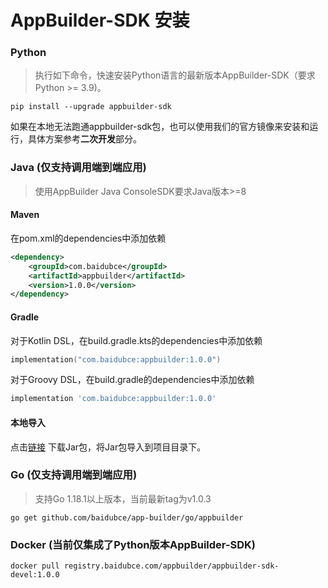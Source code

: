 # AppBuilder-SDK 安装

### Python
> 执行如下命令，快速安装Python语言的最新版本AppBuilder-SDK（要求Python >= 3.9)。

```shell
pip install --upgrade appbuilder-sdk
```
如果在本地无法跑通appbuilder-sdk包，也可以使用我们的官方镜像来安装和运行，具体方案参考**二次开发**部分。

### Java (仅支持调用端到端应用)
> 使用AppBuilder Java ConsoleSDK要求Java版本>=8
#### Maven
在pom.xml的dependencies中添加依赖
```xml
<dependency>
    <groupId>com.baidubce</groupId>
    <artifactId>appbuilder</artifactId>
    <version>1.0.0</version>
</dependency>
```
#### Gradle
对于Kotlin DSL，在build.gradle.kts的dependencies中添加依赖
```kotlin
implementation("com.baidubce:appbuilder:1.0.0")
```
对于Groovy DSL，在build.gradle的dependencies中添加依赖
```groovy
implementation 'com.baidubce:appbuilder:1.0.0'
```
#### 本地导入
点击[链接](https://repo1.maven.org/maven2/com/baidubce/appbuilder/1.0.3/appbuilder-1.0.3.jar) 下载Jar包，将Jar包导入到项目目录下。

### Go (仅支持调用端到端应用)
> 支持Go 1.18.1以上版本，当前最新tag为v1.0.3

```shell
go get github.com/baidubce/app-builder/go/appbuilder
````

### Docker (当前仅集成了Python版本AppBuilder-SDK)
``` shell
docker pull registry.baidubce.com/appbuilder/appbuilder-sdk-devel:1.0.0
```
